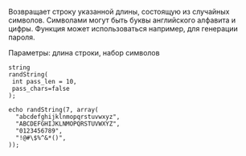 Возвращает строку указанной длины, состоящую из случайных символов. Символами могут быть буквы английского алфавита и цифры. Функция может использоваться например, для генерации пароля.

Параметры: длина строки, набор символов

    string
    randString(
     int pass_len = 10,
     pass_chars=false
    );

    echo randString(7, array(
      "abcdefghijklnmopqrstuvwxyz",
      "ABCDEFGHIJKLNMOPQRSTUVWX­YZ",
      "0123456789",
      "!@#\$%^&*()",
    ));